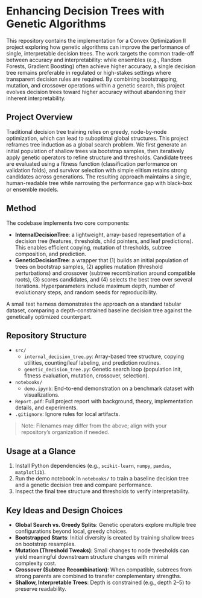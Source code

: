 # Enhancing Decision Trees with Genetic Algorithms

This repository contains the implementation for a Convex Optimization II project exploring how genetic algorithms can improve the performance of single, interpretable decision trees. The work targets the common trade-off between accuracy and interpretability: while ensembles (e.g., Random Forests, Gradient Boosting) often achieve higher accuracy, a single decision tree remains preferable in regulated or high-stakes settings where transparent decision rules are required. By combining bootstrapping, mutation, and crossover operations within a genetic search, this project evolves decision trees toward higher accuracy without abandoning their inherent interpretability.

## Project Overview

Traditional decision tree training relies on greedy, node-by-node optimization, which can lead to suboptimal global structures. This project reframes tree induction as a global search problem. We first generate an initial population of shallow trees via bootstrap samples, then iteratively apply genetic operators to refine structure and thresholds. Candidate trees are evaluated using a fitness function (classification performance on validation folds), and survivor selection with simple elitism retains strong candidates across generations. The resulting approach maintains a single, human-readable tree while narrowing the performance gap with black-box or ensemble models.

## Method

The codebase implements two core components:

- **InternalDecisionTree**: a lightweight, array-based representation of a decision tree (features, thresholds, child pointers, and leaf predictions). This enables efficient copying, mutation of thresholds, subtree composition, and prediction.  
- **GeneticDecisionTree**: a wrapper that (1) builds an initial population of trees on bootstrap samples, (2) applies mutation (threshold perturbations) and crossover (subtree recombination around compatible roots), (3) scores candidates, and (4) selects the best tree over several iterations. Hyperparameters include maximum depth, number of evolutionary steps, and random seeds for reproducibility.

A small test harness demonstrates the approach on a standard tabular dataset, comparing a depth-constrained baseline decision tree against the genetically optimized counterpart.

## Repository Structure

- `src/`  
  - `internal_decision_tree.py`: Array-based tree structure, copying utilities, counting/leaf labeling, and prediction routines.  
  - `genetic_decision_tree.py`: Genetic search loop (population init, fitness evaluation, mutation, crossover, selection).  
- `notebooks/`  
  - `demo.ipynb`: End-to-end demonstration on a benchmark dataset with visualizations.  
- `Report.pdf`: Full project report with background, theory, implementation details, and experiments.  
- `.gitignore`: Ignore rules for local artifacts.

> Note: Filenames may differ from the above; align with your repository’s organization if needed.

## Usage at a Glance

1. Install Python dependencies (e.g., `scikit-learn`, `numpy`, `pandas`, `matplotlib`).  
2. Run the demo notebook in `notebooks/` to train a baseline decision tree and a genetic decision tree and compare performance.  
3. Inspect the final tree structure and thresholds to verify interpretability.

## Key Ideas and Design Choices

- **Global Search vs. Greedy Splits**: Genetic operators explore multiple tree configurations beyond local, greedy choices.  
- **Bootstrapped Starts**: Initial diversity is created by training shallow trees on bootstrap resamples.  
- **Mutation (Threshold Tweaks)**: Small changes to node thresholds can yield meaningful downstream structure changes with minimal complexity cost.  
- **Crossover (Subtree Recombination)**: When compatible, subtrees from strong parents are combined to transfer complementary strengths.  
- **Shallow, Interpretable Trees**: Depth is constrained (e.g., depth 2–5) to preserve readability.


